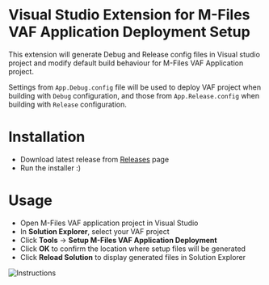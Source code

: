 # Visual Studio Extension for M-Files VAF Application Deployment Setup

This extension will generate Debug and Release config files in Visual studio project and modify default build behaviour for M-Files VAF Application project. 

Settings from `App.Debug.config` file will be used to deploy VAF project when building with `Debug` configuration, and those from `App.Release.config` when building with `Release` configuration.

# Installation
- Download latest release from [Releases](https://github.com/antoniaelek/MFilesVAFDeploymentSetup/releases) page
- Run the installer :)

# Usage
- Open M-Files VAF application project in Visual Studio
- In **Solution Explorer**, select your VAF project
- Click **Tools** -> **Setup M-Files VAF Application Deployment**
- Click **OK** to confirm the location where setup files will be generated
- Click **Reload Solution** to display generated files in Solution Explorer

![Instructions](https://github.com/antoniaelek/MFilesVAFDeploymentSetup/tree/master/resources/images/readme-1.gif)